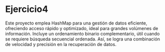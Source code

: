 # Ejercicio4
Este proyecto emplea HashMap para una gestión de datos eficiente, ofreciendo acceso rápido y optimizado, ideal para grandes volúmenes de información. Incluye un ordenamiento binario complementario, útil cuando se requiere búsqueda secuencial ordenada. Así, se logra una combinación de velocidad y precisión en la recuperación de datos.
